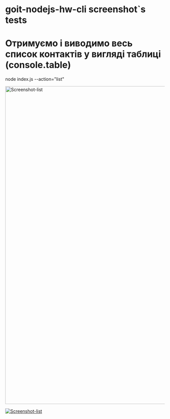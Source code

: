 # goit-nodejs-hw-cli screenshot`s tests

# Отримуємо і виводимо весь список контактів у вигляді таблиці (console.table)
node index.js --action="list"


<a href="https://ibb.co/wRGd13c"><img src="https://i.ibb.co/Xb0WTNY/Screenshot-list.png" alt="Screenshot-list" width="1000px" border="0"></a>

<a href="https://ibb.co/RHRYj47"><img src="https://i.ibb.co/q1T7JFx/Screenshot-list.png" alt="Screenshot-list" border="0"></a>
